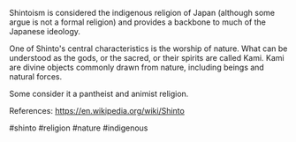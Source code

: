 Shintoism is considered the indigenous religion of Japan  (although some argue is not a formal religion) and provides a backbone to much of the Japanese ideology. 

One of Shinto's central characteristics is the worship of nature. What can be understood as the gods, or the sacred, or their spirits are called Kami. Kami are divine objects commonly drawn from nature, including beings and natural forces. 

Some consider it a pantheist and animist religion. 

References:
https://en.wikipedia.org/wiki/Shinto

#shinto
#religion
#nature
#indigenous 